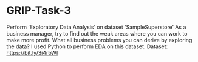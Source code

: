 # GRIP-Task-3
Perform ‘Exploratory Data Analysis’ on dataset ‘SampleSuperstore’ As a business manager, try to find out the weak areas where you can work to make more profit. What all business problems you can derive by exploring the data? I used Python to perform EDA on this dataset. Dataset: https://bit.ly/3i4rbWl
